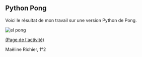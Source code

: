 ## Python Pong
Voici le résultat de mon travail sur une version Python de Pong.


![el pong](https://github.com/LabNSI/pythonsingleplayerpong-jell-y/assets/146345480/25698b28-c4d2-4625-93bb-67d2250d9fc4)

[(Page de l'activité)](http://silanus.fr/nsi/premiere/pong/pong.html)

Maëline Richier, 1°2
